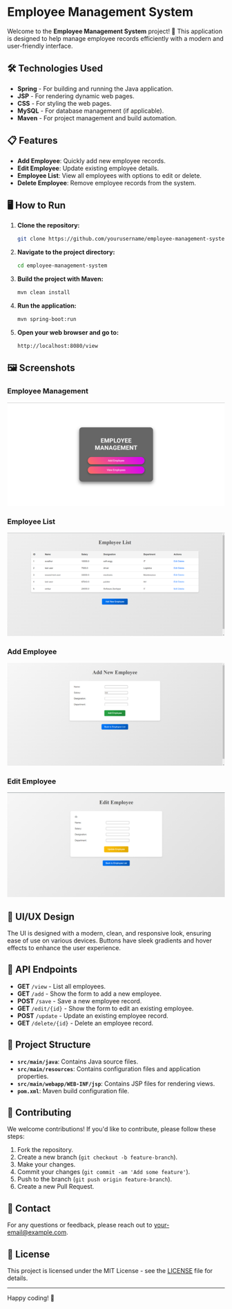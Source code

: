 # Employee Management System

Welcome to the **Employee Management System** project! 🎉 This application is designed to help manage employee records efficiently with a modern and user-friendly interface.

## 🛠 Technologies Used

- **Spring** - For building and running the Java application.
- **JSP** - For rendering dynamic web pages.
- **CSS** - For styling the web pages.
- **MySQL** - For database management (if applicable).
- **Maven** - For project management and build automation.

## 📋 Features

- **Add Employee**: Quickly add new employee records.
- **Edit Employee**: Update existing employee details.
- **Employee List**: View all employees with options to edit or delete.
- **Delete Employee**: Remove employee records from the system.

## 🖥️ How to Run

1. **Clone the repository:**

    ```bash
    git clone https://github.com/yourusername/employee-management-system.git
    ```

2. **Navigate to the project directory:**

    ```bash
    cd employee-management-system
    ```

3. **Build the project with Maven:**

    ```bash
    mvn clean install
    ```

4. **Run the application:**

    ```bash
    mvn spring-boot:run
    ```

5. **Open your web browser and go to:**

    ```
    http://localhost:8080/view
    ```

## 🖼️ Screenshots

### Employee Management

![Employee List](docs/screenshots/employee_management.png)

### Employee List

![Employee List](docs/screenshots/employee_list.png)

### Add Employee

![Add Employee](docs/screenshots/add_employee.png)

### Edit Employee

![Edit Employee](docs/screenshots/edit_employee.png)

## 🎨 UI/UX Design

The UI is designed with a modern, clean, and responsive look, ensuring ease of use on various devices. Buttons have sleek gradients and hover effects to enhance the user experience.

## 📄 API Endpoints

- **GET** `/view` - List all employees.
- **GET** `/add` - Show the form to add a new employee.
- **POST** `/save` - Save a new employee record.
- **GET** `/edit/{id}` - Show the form to edit an existing employee.
- **POST** `/update` - Update an existing employee record.
- **GET** `/delete/{id}` - Delete an employee record.

## 📂 Project Structure

- **`src/main/java`**: Contains Java source files.
- **`src/main/resources`**: Contains configuration files and application properties.
- **`src/main/webapp/WEB-INF/jsp`**: Contains JSP files for rendering views.
- **`pom.xml`**: Maven build configuration file.

## 🤝 Contributing

We welcome contributions! If you'd like to contribute, please follow these steps:

1. Fork the repository.
2. Create a new branch (`git checkout -b feature-branch`).
3. Make your changes.
4. Commit your changes (`git commit -am 'Add some feature'`).
5. Push to the branch (`git push origin feature-branch`).
6. Create a new Pull Request.

## 📧 Contact

For any questions or feedback, please reach out to [your-email@example.com](mailto:your-email@example.com).

## 📝 License

This project is licensed under the MIT License - see the [LICENSE](LICENSE) file for details.

---

Happy coding! 🚀
